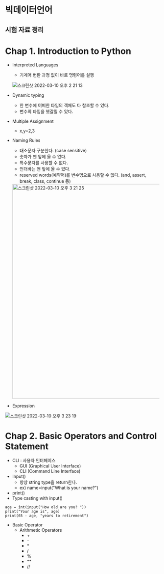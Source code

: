 빅데이터언어
=========

시험 자료 정리
-----------

# Chap 1. Introduction to Python
* Interpreted Languages
  - 기계어 변환 과정 없이 바로 명령어를 실행
   
  ![스크린샷 2022-03-10 오후 2 21 13](https://user-images.githubusercontent.com/59719632/157594958-51a1d98e-c1e1-4ed2-817b-e4bb1b43fe82.png)
  
* Dynamic typing
  - 한 변수에 어떠한 타입의 객체도 다 참조할 수 있다.
  - 변수의 타입을 헷갈릴 수 있다.
* Multiple Assignment
  - x,y=2,3
* Naming Rules
  - 대소문자 구분한다. (case sensitive)
  - 숫자가 맨 앞에 올 수 없다.
  - 특수문자를 사용할 수 없다.
  - 언더바는 맨 앞에 올 수 있다.
  - reserved words(예약어)를 변수명으로 사용할 수 없다. (and, assert, break, class, continue 등)

  <img width="700" alt="스크린샷 2022-03-10 오후 3 21 25" src="https://user-images.githubusercontent.com/59719632/157601539-ca188d38-a920-4ec4-977f-a5ef81d38c53.png">


* Expression
  
![스크린샷 2022-03-10 오후 3 23 19](https://user-images.githubusercontent.com/59719632/157601787-058dcbc2-d6c5-4902-bd12-3d8c977aaa8e.png)

# Chap 2. Basic Operators and Control Statement
* CLI : 사용자 인터페이스
  - GUI (Graphical User Interface)
  - CLI (Command Line Interface)
* Input()
  - 항상 string type을 return한다.
  - ex) name=input("What is your name?")
* print()
* Type casting with input()
```python3
age = int(input("How old are you? "))
print("Your age is", age)
print(65 - age, "years to retirement")
```

* Basic Operator
  - Arithmetic Operators
    + \+
    + \-
    + \*
    + \/
    + \%
    + \*\*
    + \/\/


